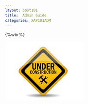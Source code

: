 ```yaml
---
layout: post101
title:  Admin Guide
categories: XAP101ADM
---
```


{%wbr%}

![under-construction](/attachment_files/under-construction.jpeg)



